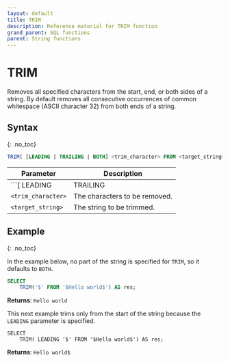 ```yaml
---
layout: default
title: TRIM
description: Reference material for TRIM function
grand_parent: SQL functions
parent: String functions
---
```


# TRIM

Removes all specified characters from the start, end, or both sides of a string. By default removes all consecutive occurrences of common whitespace (ASCII character 32) from both ends of a string.

## Syntax
{: .no_toc}

```sql
TRIM( [LEADING | TRAILING | BOTH] <trim_character> FROM <target_string>)
```

| Parameter                         | Description                                                                                                                                                                                                                                                                                                                                                                                                                                           |
| --------------------------------- | ----------------------------------------------------------------------------------------------------------------------------------------------------------------------------------------------------------------------------------------------------------------------------------------------------------------------------------------------------------------------------------------------------------------------------------------------------- |
| ```[ LEADING | TRAILING | BOTH ]``` | Specifies which part or parts of the `<target_string>` to remove the defined `<trim_character>`. If unspecified, this defaults to `BOTH`.<br><br>`LEADING` - trims from the beginning of the specified string<br><br>`TRAILING` - trims from the end of the specified string. <br><br>`BOTH` - trims from the beginning and the end of the specified string. |
| `<trim_character>`                | The characters to be removed.                                                                                                                                                                                                                                                                                                                                                                                                                         |
| `<target_string>`                 | The string to be trimmed.                                                                                                                                                                                                                                                                                                                                                                                                                             |

## Example
{: .no_toc}

In the example below, no part of the string is specified for `TRIM`, so it defaults to `BOTH`.

```sql
SELECT
	TRIM('$' FROM '$Hello world$') AS res;
```

**Returns**: `Hello world`

This next example trims only from the start of the string because the `LEADING` parameter is specified.

```
SELECT
	TRIM( LEADING '$' FROM '$Hello world$') AS res;
```

**Returns**: `Hello world$`
